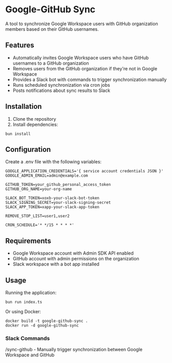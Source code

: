 # Google-GitHub Sync

A tool to synchronize Google Workspace users with GitHub organization members based on their GitHub usernames.

## Features

- Automatically invites Google Workspace users who have GitHub usernames to a GitHub organization
- Removes users from the GitHub organization if they're not in Google Workspace
- Provides a Slack bot with commands to trigger synchronization manually
- Runs scheduled synchronization via cron jobs
- Posts notifications about sync results to Slack

## Installation

 1. Clone the repository
 2. Install dependencies:
```shell
bun install
```

## Configuration

Create a .env file with the following variables:
```dotenv
GOOGLE_APPLICATION_CREDENTIALS='{ service account credentials JSON }'
GOOGLE_ADMIN_EMAIL=admin@example.com

GITHUB_TOKEN=your_github_personal_access_token
GITHUB_ORG_NAME=your-org-name

SLACK_BOT_TOKEN=xoxb-your-slack-bot-token
SLACK_SIGNING_SECRET=your-slack-signing-secret
SLACK_APP_TOKEN=xapp-your-slack-app-token

REMOVE_STOP_LIST=user1,user2

CRON_SCHEDULE='* */15 * * * *'
```

## Requirements

- Google Workspace account with Admin SDK API enabled
- GitHub account with admin permissions on the organization
- Slack workspace with a bot app installed

## Usage

Running the application:
```shell
bun run index.ts
```

Or using Docker:
```shell
docker build -t google-github-sync .
docker run -d google-github-sync
```

### Slack Commands
/sync-github - Manually trigger synchronization between Google Workspace and GitHub
